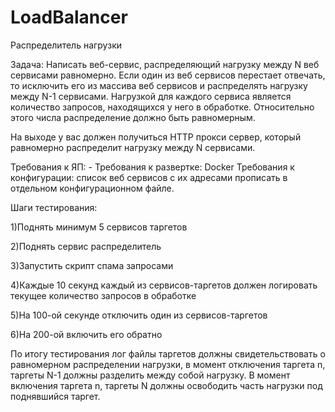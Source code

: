 # LoadBalancer
Распределитель нагрузки

Задача:
Написать веб-сервис, распределяющий нагрузку между N веб сервисами равномерно. Если один из веб сервисов перестает отвечать, то исключить его из массива веб сервисов и распределять нагрузку между N-1 сервисами. 
Нагрузкой для каждого сервиса является количество запросов, находящихся у него в обработке. Относительно этого числа распределение должно быть равномерным. 

На выходе у вас должен получиться HTTP прокси сервер, который равномерно распределит нагрузку между N сервисами. 


Требования к ЯП: -
Требования к развертке: Docker
Требования к конфигурации: список веб сервисов с их адресами прописать в отдельном конфигурационном файле. 


Шаги тестирования: 

1)Поднять минимум 5 сервисов таргетов 

2)Поднять сервис распределитель 

3)Запустить скрипт спама запросами 

4)Каждые 10 секунд каждый из сервисов-таргетов должен логировать текущее количество запросов в обработке 

5)На 100-ой секунде отключить один из сервисов-таргетов 

6)На 200-ой включить его обратно 

По итогу тестирования лог файлы таргетов должны свидетельствовать о равномерном распределении нагрузки, в момент отключения таргета n, таргеты N-1 должны разделить между собой нагрузку. В момент включения таргета n, таргеты N должны освободить часть нагрузки под поднявшийся таргет.
